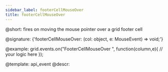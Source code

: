 ```yaml
---
sidebar_label: footerCellMouseOver
title: footerCellMouseOver
---          
```


@short: fires on moving the mouse pointer over a grid footer cell

@signature: {'footerCellMouseOver: (col: object, e: MouseEvent) => void;'}

<!-- @params:
- column		object		an object with a column configuration
- e				Event		a native event object -->

@example:
grid.events.on("FooterCellMouseOver ", function(column,e){
    // your logic here
});


@template: api_event
@descr:



